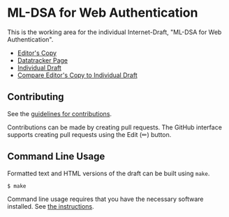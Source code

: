 <!-- regenerate: on (set to off if you edit this file) -->

# ML-DSA for Web Authentication

This is the working area for the individual Internet-Draft, "ML-DSA for Web Authentication".

* [Editor's Copy](https://AdityaMitra5102.github.io/ML-DSA-WebAuthn/#go.draft-vitap-ml-dsa-webauthn.html)
* [Datatracker Page](https://datatracker.ietf.org/doc/draft-vitap-ml-dsa-webauthn)
* [Individual Draft](https://datatracker.ietf.org/doc/html/draft-vitap-ml-dsa-webauthn)
* [Compare Editor's Copy to Individual Draft](https://AdityaMitra5102.github.io/ML-DSA-WebAuthn/#go.draft-vitap-ml-dsa-webauthn.diff)


## Contributing

See the
[guidelines for contributions](https://github.com/AdityaMitra5102/ML-DSA-WebAuthn/blob/main/CONTRIBUTING.md).

Contributions can be made by creating pull requests.
The GitHub interface supports creating pull requests using the Edit (✏) button.


## Command Line Usage

Formatted text and HTML versions of the draft can be built using `make`.

```sh
$ make
```

Command line usage requires that you have the necessary software installed.  See
[the instructions](https://github.com/martinthomson/i-d-template/blob/main/doc/SETUP.md).

